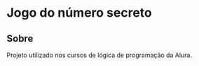 <h1>Jogo do número secreto</h1>

<h2> Sobre </h2>
<p>Projeto utilizado nos cursos de lógica de programação da Alura.</p>

